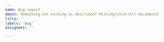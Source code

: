 ```yaml
---
name: Bug report
about: Something not working as described? Missing/incorrect documentation? This is the place.
title: ''
labels: 'bug'
assignees: ''

---
```

<!--

For the Bug Report,
Include this information:
-------------------------
What version of Pydra are you using?
What were you trying to do?
What did you expect will happen?
What actually happened?
Can you replicate the behavior? If yes, how?

List the steps you performed that revealed the bug to you.
Include any code samples. Enclose them in triple back-ticks (```)
Like this:

```
<code>
```
-->
